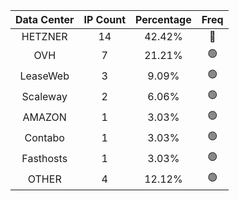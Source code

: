 | Data Center | IP Count | Percentage | Freq |
|:------------:|:--------:|:-----------:|:-----:|
| HETZNER | 14 | 42.42% | 🔴 |
| OVH | 7 | 21.21% | 🟢 |
| LeaseWeb | 3 | 9.09% | 🟢 |
| Scaleway | 2 | 6.06% | 🟢 |
| AMAZON | 1 | 3.03% | 🟢 |
| Contabo | 1 | 3.03% | 🟢 |
| Fasthosts | 1 | 3.03% | 🟢 |
| OTHER | 4 | 12.12% | 🟢 |